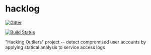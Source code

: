 hacklog
=======

[![Gitter](https://badges.gitter.im/Join%20Chat.svg)](https://gitter.im/dandb/hacklog?utm_source=badge&utm_medium=badge&utm_campaign=pr-badge&utm_content=badge)

[![Build Status](https://travis-ci.org/dandb/hacklog.svg)](https://travis-ci.org/dandb/hacklog)

"Hacking Outliers"  project -- detect compromised user accounts by applying statical analysis to service access logs
